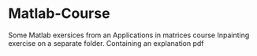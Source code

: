 # Matlab-Course
Some Matlab exersices from an Applications in matrices course
Inpainting exercise on a separate folder. Containing an explanation pdf
